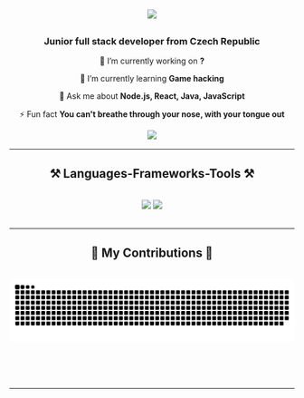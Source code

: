 <h1 align="center">
    <img src="https://readme-typing-svg.herokuapp.com/?font=Righteous&size=35&center=true&vCenter=true&width=500&height=70&duration=4000&lines=Hi+There!+👋;+I'm+Andrew!;" />
</h1>

<h3 align="center">Junior full stack developer from Czech Republic </h3>

<div align="center">
 
 🔭 I’m currently working on **?**
 
 🌱 I’m currently learning **Game hacking**

💬 Ask me about **Node.js, React, Java, JavaScript**

⚡ Fun fact **You can't breathe through your nose, with your tongue out**

 </div>

 <div align="center"> 
  <a href="mailto:ondrajanosik283@gmail.com">
    <img src="https://img.shields.io/badge/Gmail-333333?style=for-the-badge&logo=gmail&logoColor=red" />
  </a>
</div>

<hr/>

<h2 align="center">⚒️ Languages-Frameworks-Tools ⚒️</h2>
<br/>
<div align="center">
    <img src="https://skillicons.dev/icons?i=react,bootstrap,html,css,vscode,github,figma,tailwind,git," />
    <img src="https://skillicons.dev/icons?i=nodejs,python,javascript,typescript,express,mongodb,c,java,nextjs,mysql" /><br>
</div>

<br/>
<hr/>

<div align="center">
  <h2>🐍 My Contributions 🐍</h2>
  <br>
  <img alt="snake eating my contributions" src="https://raw.githubusercontent.com/LilJanoSik/LilJanoSik/output/github-contribution-grid-snake.svg" />
  
  <br/><br/><br/>
</div>

<hr/>

